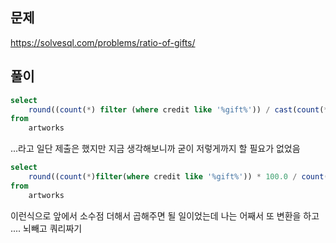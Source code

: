 ## 문제

https://solvesql.com/problems/ratio-of-gifts/

## 풀이

```sql
select
	round((count(*) filter (where credit like '%gift%')) / cast(count(*) as float) * 100, 3)
from
	artworks
```

...라고 일단 제출은 했지만 지금 생각해보니까 굳이 저렇게까지 할 필요가 없었음

```sql
select
	round((count(*)filter(where credit like '%gift%')) * 100.0 / count(*), 3)
from
	artworks
```

이런식으로 앞에서 소수점 더해서 곱해주면 될 일이었는데 나는 어째서 또 변환을 하고 .... 뇌빼고 쿼리짜기
